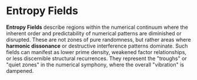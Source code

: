 # Entropy Fields

**Entropy Fields** describe regions within the numerical continuum where the inherent order and predictability of numerical patterns are diminished or disrupted. These are not zones of pure randomness, but rather areas where **harmonic dissonance** or destructive interference patterns dominate. Such fields can manifest as lower prime density, weakened factor relationships, or less discernible structural recurrences. They represent the "troughs" or "quiet zones" in the numerical symphony, where the overall "vibration" is dampened.
